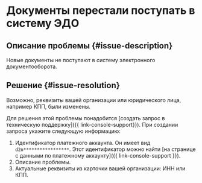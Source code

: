 # Документы перестали поступать в систему ЭДО


## Описание проблемы {#issue-description}

Новые документы не поступают в систему электронного документооборота.

## Решение {#issue-resolution}

Возможно, реквизиты вашей организации или юридического лица, например КПП, были изменены.

Для решения этой проблемы понадобится [создать запрос в техническую поддержку]({{ link-console-support}}). При создании запроса укажите следующую информацию:

1. Идентификатор платежного аккаунта. Он имеет вид `d2n*****************`. Этот идентификатор можно найти [на странице с данными по платежному аккаунту]({{ link-console-support }}).
1. Описание проблемы.
1. Актуальные реквизиты из карточки вашей организации: ИНН или КПП.
